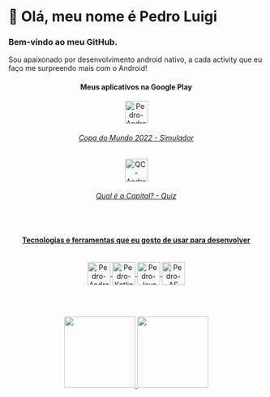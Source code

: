 # 👋 Olá, meu nome é Pedro Luigi

###  Bem-vindo ao meu GitHub.

  Sou apaixonado por desenvolvimento android nativo, a cada activity que eu faço me surpreendo mais com o Android!

<div align="center">
  <h4>Meus aplicativos na Google Play</h4>
</div>

  <div align="center">
    <a href="https://play.google.com/store/apps/details?id=com.rezendeapps.worldcupsimulator">
    <img align="center" alt="Pedro-Android" height="45" width="45" src="https://user-images.githubusercontent.com/68929840/194043796-a958eac1-c3c4-4ed0-84d1-7f5ef7c8705b.png"/>
    <h6>Copa do Mundo 2022 - Simulador</h6></div>
  <div align="center">
    <a href="https://play.google.com/store/apps/details?id=com.rezendeapps.qualeacapital">
    <img align="center" alt="QC-Android" height="45" width="45" src="https://user-images.githubusercontent.com/68929840/194043658-700f890e-faad-406e-afeb-12dd4e2b6b4b.png"/>
    <h6>Qual é a Capital? - Quiz</h6></div>

<div align="center"><br>
  <h4>Tecnologias e ferramentas que eu gosto de usar para desenvolver</h4>
</div>

<div align="center"><br>
  <img align="center" alt="Pedro-Android" height="45" width="45" src="https://cdn.icon-icons.com/icons2/673/PNG/512/Android_icon-icons.com_60488.png">
  <img align="center" alt="Pedro-Kotlin" height="45" width="45" src="https://cdn.icon-icons.com/icons2/2107/PNG/512/file_type_kotlin_icon_130487.png">
  <img align="center" alt="Pedro-Java" height="45" width="45" src="https://cdn.icon-icons.com/icons2/2415/PNG/512/java_original_logo_icon_146458.png">
  <img align="center" alt="Pedro-AS" height="45" width="45" src="https://cdn.icon-icons.com/icons2/3053/PNG/512/android_studio_alt_macos_bigsur_icon_190394.png">
</div>

<br></br>

<div align="center">
  <a href="https://github.com/Pedro-Luigi">
  <img height="140em" src="https://github-readme-stats.vercel.app/api?username=Pedro-Luigi&show_icons=true&theme=dracula&include_all_commits=true&count_private=true"/>
  <img height="140em" src="https://github-readme-stats.vercel.app/api/top-langs/?username=Pedro-Luigi&layout=compact&langs_count=7&theme=dracula"/>
</div>
  



